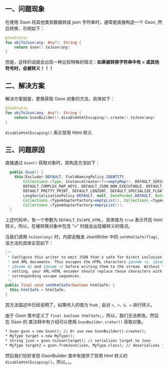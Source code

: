 ## 一、问题现象


在使用 Gson 将其他类型数据转成 json 字符串时，通常是直接构造一个 Gson, 然后转换，示例如下：

```kotlin
@JvmStatic
fun objToJson(any: Any?): String {
    return Gson().toJson(any)
}
```

但是，这样的话就会出现一种比较特殊的情况：**如果被转换字符串中有 = 或其他符号时，会被转义！！！**

## 二、解决方案

解决方案就是，更换获取 Gson 对象的方法，具体如下：

```kotlin
@JvmStatic
fun objToJson(any: Any?): String {
    return GsonBuilder().disableHtmlEscaping().create().toJson(any)
}
```

`disableHtmlEscaping()` 表示禁用 Html 转义.

## 三、问题原因

直接通过 `Gson()` 获取对象时，其构造方法如下：

```java
  public Gson() {
    this(Excluder.DEFAULT, FieldNamingPolicy.IDENTITY,
        Collections.<Type, InstanceCreator<?>>emptyMap(), DEFAULT_SERIALIZE_NULLS,
        DEFAULT_COMPLEX_MAP_KEYS, DEFAULT_JSON_NON_EXECUTABLE, DEFAULT_ESCAPE_HTML,
        DEFAULT_PRETTY_PRINT, DEFAULT_LENIENT, DEFAULT_SPECIALIZE_FLOAT_VALUES,
        LongSerializationPolicy.DEFAULT, null, DateFormat.DEFAULT, DateFormat.DEFAULT,
        Collections.<TypeAdapterFactory>emptyList(), Collections.<TypeAdapterFactory>emptyList(),
        Collections.<TypeAdapterFactory>emptyList());
  }
```

上述代码中，有一个参数为 `DEFAULT_ESCAPE_HTML`，具体值为 `true` 表示开启 html 转义，所以，在被转换对象中包含 “=” 时就会出现被转义的情况。

当我们调用 `toJson(any)` 时，内部会触发 JsonWriter 中的 `setHtmlSafe(flag)`, 该方法的具体实现如下：

```java
/**
 * Configure this writer to emit JSON that's safe for direct inclusion in HTML
 * and XML documents. This escapes the HTML characters {@code <}, {@code >},
 * {@code &} and {@code =} before writing them to the stream. Without this
 * setting, your XML/HTML encoder should replace these characters with the
 * corresponding escape sequences.
 */
public final void setHtmlSafe(boolean htmlSafe) {
  this.htmlSafe = htmlSafe;
}
```

其方法描述中已经说明了，如果传入的值为 true , 会对 `<、>、&、=` 进行转义。

由于 Gson 类中定义了 `final boolean htmlSafe;`，所以，我们无法修改。然后在 Gson 的 类注释中有介绍可以使用 `GsonBuilder.crater()` 获取对象。

```xml
* Gson gson = new Gson(); // Or use new GsonBuilder().create();
* MyType target = new MyType();
* String json = gson.toJson(target); // serializes target to Json
* MyType target2 = gson.fromJson(json, MyType.class); // deserializes json into target2
```

然后我们恰好发现 GsonBuilder 类中有提供了禁用 html 转义的 `disableHtmlEscaping()`，所以。。。
